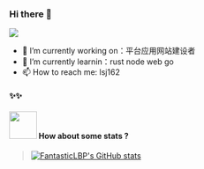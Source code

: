 
### Hi there 👋
![](https://komarev.com/ghpvc/?username=lsj162)
 
- 🔭 I’m currently working on：平台应用网站建设者
- 🌱 I’m currently learnin：rust node web go
- 📫 How to reach me: lsj162

#### ✨✨ 
#### <img src="https://media.giphy.com/media/VgCDAzcKvsR6OM0uWg/giphy.gif" width="50"> How about some stats ?

> [![FantasticLBP's GitHub stats](https://github-readme-stats.vercel.app/api?username=lsj162&layout=compact)](https://github.com/lsj162)




